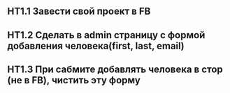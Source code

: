 ## HT1.1 Завести свой проект в FB

## HT1.2 Сделать в admin страницу с формой добавления человека(first, last, email)

## HT1.3 При сабмите добавлять человека в стор (не в FB), чистить эту форму
